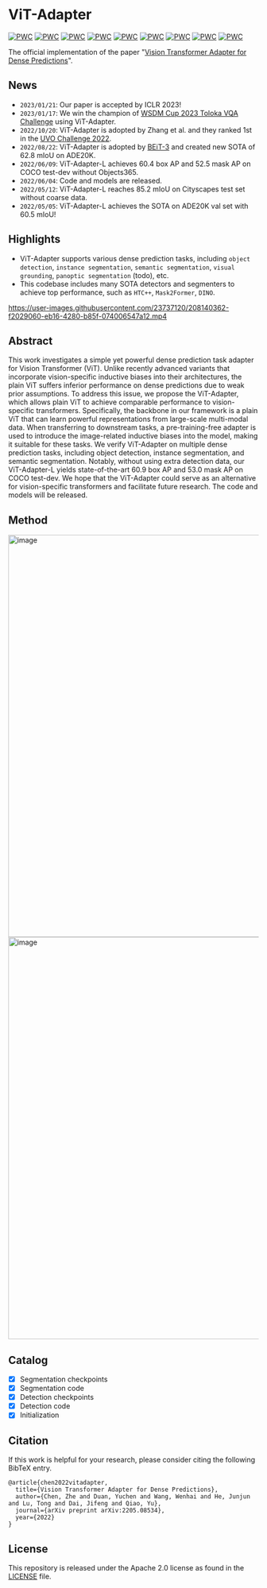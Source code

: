 # ViT-Adapter

[![PWC](https://img.shields.io/endpoint.svg?url=https://paperswithcode.com/badge/vision-transformer-adapter-for-dense/semantic-segmentation-on-ade20k)](https://paperswithcode.com/sota/semantic-segmentation-on-ade20k?p=vision-transformer-adapter-for-dense)
[![PWC](https://img.shields.io/endpoint.svg?url=https://paperswithcode.com/badge/vision-transformer-adapter-for-dense/semantic-segmentation-on-cityscapes)](https://paperswithcode.com/sota/semantic-segmentation-on-cityscapes?p=vision-transformer-adapter-for-dense)
[![PWC](https://img.shields.io/endpoint.svg?url=https://paperswithcode.com/badge/vision-transformer-adapter-for-dense/semantic-segmentation-on-cityscapes-val)](https://paperswithcode.com/sota/semantic-segmentation-on-cityscapes-val?p=vision-transformer-adapter-for-dense)
[![PWC](https://img.shields.io/endpoint.svg?url=https://paperswithcode.com/badge/vision-transformer-adapter-for-dense/semantic-segmentation-on-coco-stuff-test)](https://paperswithcode.com/sota/semantic-segmentation-on-coco-stuff-test?p=vision-transformer-adapter-for-dense)
[![PWC](https://img.shields.io/endpoint.svg?url=https://paperswithcode.com/badge/vision-transformer-adapter-for-dense/semantic-segmentation-on-pascal-context)](https://paperswithcode.com/sota/semantic-segmentation-on-pascal-context?p=vision-transformer-adapter-for-dense)
[![PWC](https://img.shields.io/endpoint.svg?url=https://paperswithcode.com/badge/vision-transformer-adapter-for-dense/object-detection-on-coco-minival)](https://paperswithcode.com/sota/object-detection-on-coco-minival?p=vision-transformer-adapter-for-dense)
[![PWC](https://img.shields.io/endpoint.svg?url=https://paperswithcode.com/badge/vision-transformer-adapter-for-dense/object-detection-on-coco)](https://paperswithcode.com/sota/object-detection-on-coco?p=vision-transformer-adapter-for-dense)
[![PWC](https://img.shields.io/endpoint.svg?url=https://paperswithcode.com/badge/vision-transformer-adapter-for-dense/instance-segmentation-on-coco-minival)](https://paperswithcode.com/sota/instance-segmentation-on-coco-minival?p=vision-transformer-adapter-for-dense)
[![PWC](https://img.shields.io/endpoint.svg?url=https://paperswithcode.com/badge/vision-transformer-adapter-for-dense/instance-segmentation-on-coco)](https://paperswithcode.com/sota/instance-segmentation-on-coco?p=vision-transformer-adapter-for-dense)

The official implementation of the paper "[Vision Transformer Adapter for Dense Predictions](https://arxiv.org/abs/2205.08534)".



## News
- `2023/01/21`: Our paper is accepted by ICLR 2023!
- `2023/01/17`: We win the champion of [WSDM Cup 2023 Toloka VQA Challenge](/wsdm2023) using ViT-Adapter.
- `2022/10/20`: ViT-Adapter is adopted by Zhang et al. and they ranked 1st in the [UVO Challenge 2022](https://arxiv.org/pdf/2210.09629.pdf).
- `2022/08/22`: ViT-Adapter is adopted by [BEiT-3](https://github.com/microsoft/unilm/tree/master/beit3) and created new SOTA of 62.8 mIoU on ADE20K.
- `2022/06/09`: ViT-Adapter-L achieves 60.4 box AP and 52.5 mask AP on COCO test-dev without Objects365.
- `2022/06/04`: Code and models are released.
- `2022/05/12`: ViT-Adapter-L reaches 85.2 mIoU on Cityscapes test set without coarse data.
- `2022/05/05`: ViT-Adapter-L achieves the SOTA on ADE20K val set with 60.5 mIoU!


## Highlights

- ViT-Adapter supports various dense prediction tasks, including `object detection`, `instance segmentation`, `semantic segmentation`, `visual grounding`, `panoptic segmentation` (todo), etc.
- This codebase includes many SOTA detectors and segmenters to achieve top performance, such as `HTC++`, `Mask2Former`, `DINO`.

https://user-images.githubusercontent.com/23737120/208140362-f2029060-eb16-4280-b85f-074006547a12.mp4



## Abstract

This work investigates a simple yet powerful dense prediction task adapter for Vision Transformer (ViT). Unlike recently advanced variants that incorporate vision-specific inductive biases into their architectures, the plain ViT suffers inferior performance on dense predictions due to weak prior assumptions. To address this
issue, we propose the ViT-Adapter, which allows plain ViT to achieve comparable performance to vision-specific transformers. Specifically, the backbone in our
framework is a plain ViT that can learn powerful representations from large-scale
multi-modal data. When transferring to downstream tasks, a pre-training-free
adapter is used to introduce the image-related inductive biases into the model,
making it suitable for these tasks. We verify ViT-Adapter on multiple dense prediction tasks, including object detection, instance segmentation, and semantic segmentation. Notably, without using extra detection data, our ViT-Adapter-L yields
state-of-the-art 60.9 box AP and 53.0 mask AP on COCO test-dev. We hope that
the ViT-Adapter could serve as an alternative for vision-specific transformers and
facilitate future research. The code and models will be released.

## Method

<img width="810" alt="image" src="https://user-images.githubusercontent.com/23737120/194904519-30d2a5d1-b203-419d-a597-608ee90bb3bb.png">

<img width="810" alt="image" src="https://user-images.githubusercontent.com/23737120/194904786-ea9c40a3-f6ac-4fe1-90ad-976e7b9e8f03.png">

## Catalog

- [x] Segmentation checkpoints
- [x] Segmentation code
- [x] Detection checkpoints
- [x] Detection code
- [x] Initialization

## Citation

If this work is helpful for your research, please consider citing the following BibTeX entry.

```
@article{chen2022vitadapter,
  title={Vision Transformer Adapter for Dense Predictions},
  author={Chen, Zhe and Duan, Yuchen and Wang, Wenhai and He, Junjun and Lu, Tong and Dai, Jifeng and Qiao, Yu},
  journal={arXiv preprint arXiv:2205.08534},
  year={2022}
}
```

## License

This repository is released under the Apache 2.0 license as found in the [LICENSE](LICENSE.md) file.
